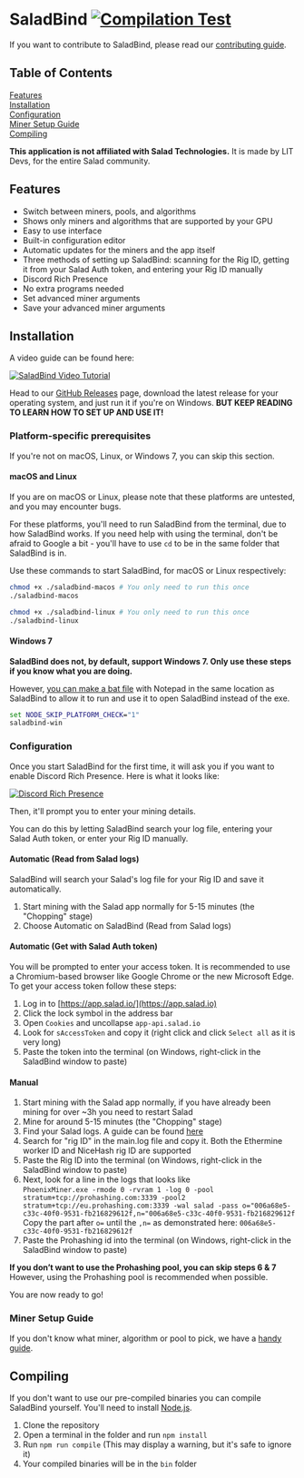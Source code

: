 # SaladBind [![Compilation Test](https://github.com/LITdevs/SaladBind/actions/workflows/compile-test.yml/badge.svg)](https://github.com/LITdevs/SaladBind/actions/workflows/compile-test.yml)

If you want to contribute to SaladBind, please read our [contributing guide](CONTRIBUTING.md).

## Table of Contents

[Features](#Features) <br>
[Installation](#Installation) <br>
[Configuration](#Configuration) <br>
[Miner Setup Guide](#Miner-Setup-Guide) <br>
[Compiling](#Compiling)

**This application is not affiliated with Salad Technologies.** It is made by LIT Devs, for the entire Salad community.

## Features

- Switch between miners, pools, and algorithms
- Shows only miners and algorithms that are supported by your GPU
- Easy to use interface
- Built-in configuration editor
- Automatic updates for the miners and the app itself
- Three methods of setting up SaladBind: scanning for the Rig ID, getting it from your Salad Auth token, and entering your Rig ID manually
- Discord Rich Presence
- No extra programs needed
- Set advanced miner arguments
- Save your advanced miner arguments

## Installation

A video guide can be found here:

[![SaladBind Video Tutorial](https://img.youtube.com/vi/OxFyikoAoco/0.jpg)](https://www.youtube.com/watch?v=OxFyikoAoco)

Head to our [GitHub Releases](https://github.com/LITdevs/SaladBind/releases/latest) page, download the latest release for your operating system, and just run it if you're on Windows. **BUT KEEP READING TO LEARN HOW TO SET UP AND USE IT!**

### Platform-specific prerequisites

If you're not on macOS, Linux, or Windows 7, you can skip this section.

#### macOS and Linux

If you are on macOS or Linux, please note that these platforms are untested, and you may encounter bugs.

For these platforms, you'll need to run SaladBind from the terminal, due to how SaladBind works. If you need help with using the terminal, don't be afraid to Google a bit - you'll have to use `cd` to be in the same folder that SaladBind is in.

Use these commands to start SaladBind, for macOS or Linux respectively:

```bash
chmod +x ./saladbind-macos # You only need to run this once
./saladbind-macos
```

```bash
chmod +x ./saladbind-linux # You only need to run this once
./saladbind-linux
```

#### Windows 7

**SaladBind does not, by default, support Windows 7. Only use these steps if you know what you are doing.**

However, [you can make a bat file](https://www.wikihow.com/Write-a-Batch-File#Saving-the-Batch-File) with Notepad in the same location as SaladBind to allow it to run and use it to open SaladBind instead of the exe.

```bat
set NODE_SKIP_PLATFORM_CHECK="1"
saladbind-win
```

### Configuration

Once you start SaladBind for the first time, it will ask you if you want to enable Discord Rich Presence. Here is what it looks like: 

[![Discord Rich Presence](https://theblueburger.github.io/i/F6Jm5hS.png)](https://theblueburger.github.io/i/F6Jm5hS.png)

Then, it'll prompt you to enter your mining details.

You can do this by letting SaladBind search your log file, entering your Salad Auth token, or enter your Rig ID manually.

#### Automatic (Read from Salad logs)

SaladBind will search your Salad's log file for your Rig ID and save it automatically.

1. Start mining with the Salad app normally for 5-15 minutes (the "Chopping" stage)
2. Choose Automatic on SaladBind (Read from Salad logs)

#### Automatic (Get with Salad Auth token)

You will be prompted to enter your access token. It is recommended to use a Chromium-based browser like Google Chrome or the new Microsoft Edge.
To get your access token follow these steps:

1. Log in to [https://app.salad.io/](https://app.salad.io)
2. Click the lock symbol in the address bar
3. Open `Cookies` and uncollapse `app-api.salad.io`
4. Look for `sAccessToken` and copy it (right click and click `Select all` as it is very long)
5. Paste the token into the terminal (on Windows, right-click in the SaladBind window to paste)

#### Manual

1. Start mining with the Salad app normally, if you have already been mining for over ~3h you need to restart Salad 
2. Mine for around 5-15 minutes (the "Chopping" stage)
3. Find your Salad logs. A guide can be found [here](https://support.salad.com/hc/en-us/articles/360042215512-How-To-Find-Your-Salad-Log-Files)
4. Search for "rig ID" in the main.log file and copy it. Both the Ethermine worker ID and NiceHash rig ID are supported
5. Paste the Rig ID into the terminal (on Windows, right-click in the SaladBind window to paste)
6. Next, look for a line in the logs that looks like <br>`PhoenixMiner.exe -rmode 0 -rvram 1 -log 0 -pool stratum+tcp://prohashing.com:3339 -pool2 stratum+tcp://eu.prohashing.com:3339 -wal salad -pass o="006a68e5-c33c-40f0-9531-fb216829612f,n="006a68e5-c33c-40f0-9531-fb216829612f` <br>
Copy the part after `o=` until the `,n=` as demonstrated here: `006a68e5-c33c-40f0-9531-fb216829612f`
7. Paste the Prohashing id into the terminal (on Windows, right-click in the SaladBind window to paste)

**If you don’t want to use the Prohashing pool, you can skip steps 6 & 7**<br>
However, using the Prohashing pool is recommended when possible.


You are now ready to go!

### Miner Setup Guide

If you don't know what miner, algorithm or pool to pick, we have a [handy guide](MINERS.md).

## Compiling

If you don't want to use our pre-compiled binaries you can compile SaladBind yourself. You'll need to install [Node.js](https://nodejs.org/).

1. Clone the repository
2. Open a terminal in the folder and run `npm install`
3. Run `npm run compile` (This may display a warning, but it's safe to ignore it)
4. Your compiled binaries will be in the `bin` folder
